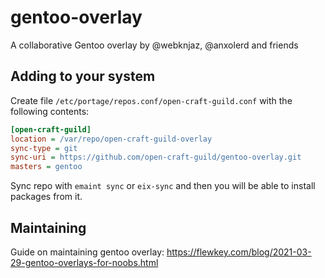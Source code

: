 # gentoo-overlay
A collaborative Gentoo overlay by @webknjaz, @anxolerd and friends

## Adding to your system

Create file `/etc/portage/repos.conf/open-craft-guild.conf` with the following contents:

```ini
[open-craft-guild]
location = /var/repo/open-craft-guild-overlay
sync-type = git
sync-uri = https://github.com/open-craft-guild/gentoo-overlay.git
masters = gentoo
```

Sync repo with `emaint sync` or `eix-sync` and then you will be able to install packages from it.

## Maintaining

Guide on maintaining gentoo overlay: https://flewkey.com/blog/2021-03-29-gentoo-overlays-for-noobs.html

